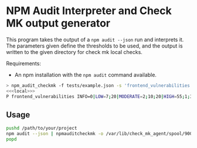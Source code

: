 # NPM Audit Interpreter and Check MK output generator

This program takes the output of a `npm audit --json` run and interprets it.
The parameters given define the thresholds to be used, and the output is written to the given directory for check mk local checks.

Requirements:
 * An npm installation with the `npm audit` command available.

```bash
> npm_audit_checkmk -f tests/example.json -s 'frontend_vulnerabilities'
<<<local>>>
P frontend_vulnerabilities INFO=0|LOW=7;20|MODERATE=2;10;20|HIGH=55;1;3|CRITICAL=2;0;0 See `npm audit` for more details.
```

## Usage

```bash
pushd /path/to/your/project
npm audit --json | npmauditcheckmk -o /var/lib/check_mk_agent/spool/90000_npm_audit.txt
popd
